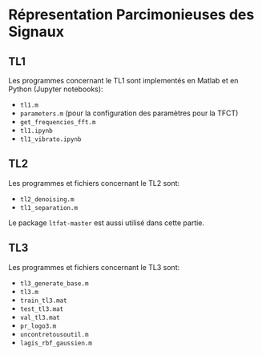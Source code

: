 # Répresentation Parcimonieuses des Signaux

## TL1
Les programmes concernant le TL1 sont implementés en Matlab et en Python (Jupyter notebooks):
- `tl1.m`
- `parameters.m` (pour la configuration des paramètres pour la TFCT)
- `get_frequencies_fft.m` 
- `tl1.ipynb`
- `tl1_vibrato.ipynb`

## TL2
Les programmes et fichiers concernant le TL2 sont:
- `tl2_denoising.m`
- `tl1_separation.m`

Le package `ltfat-master` est aussi utilisé dans cette partie.

## TL3
Les programmes et fichiers concernant le TL3 sont:
- `tl3_generate_base.m`
- `tl3.m`
- `train_tl3.mat` 
- `test_tl3.mat`
- `val_tl3.mat`
- `pr_logo3.m`
- `uncontretousoutil.m`
- `lagis_rbf_gaussien.m`